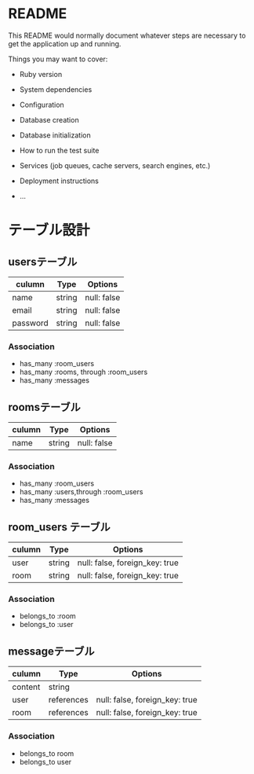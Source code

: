 # README

This README would normally document whatever steps are necessary to get the
application up and running.

Things you may want to cover:

* Ruby version

* System dependencies

* Configuration

* Database creation

* Database initialization

* How to run the test suite

* Services (job queues, cache servers, search engines, etc.)

* Deployment instructions

* ...

# テーブル設計

## usersテーブル

| culumn   | Type   | Options     | 
| -------- | ------ | ----------- |
| name     | string | null: false |
| email    | string | null: false |
| password | string | null: false |

### Association
- has_many :room_users
- has_many :rooms, through :room_users
- has_many :messages
 

## roomsテーブル

| culumn   | Type   | Options     | 
| -------- | ------ | ----------- |
| name     | string | null: false |

### Association
- has_many :room_users
- has_many :users,through :room_users
- has_many :messages


## room_users テーブル

| culumn   | Type   | Options                        | 
| -------- | ------ | ------------------------------ |
| user     | string | null: false, foreign_key: true |
| room     | string | null: false, foreign_key: true |

### Association
- belongs_to :room
- belongs_to :user

## messageテーブル

| culumn   | Type       | Options                             | 
| -------- | ---------- | ------------------------------ |
| content  | string     |                                |
| user     | references | null: false, foreign_key: true |
| room     | references | null: false, foreign_key: true |

### Association
- belongs_to room
- belongs_to user

